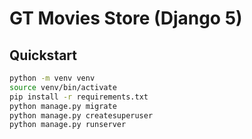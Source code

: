 # GT Movies Store (Django 5)

## Quickstart
```bash
python -m venv venv
source venv/bin/activate         
pip install -r requirements.txt
python manage.py migrate
python manage.py createsuperuser
python manage.py runserver
